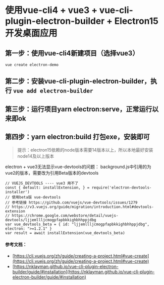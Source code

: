 # 使用vue-cli4 + vue3 + vue-cli-plugin-electron-builder + Electron15 开发桌面应用

## 第一步：使用vue-cli4新建项目（选择vue3）
`vue create electron-demo`

## 第二步：安装vue-cli-plugin-electron-builder，执行 `vue add electron-builder` 

## 第三步：运行项目yarn electron:serve，正常运行以来即ok

## 第四步：yarn electron:build 打包exe，安装即可

> 提示：electron15依赖的node版本需要14版本以上，所以本地最好安装node14及以上版本

electron + vue3无法显示vue-devtools的问题：
background.js中引用的为vue2的版本，需要改为引用Beta版本的devtools
```
// VUEJS_DEVTOOLS ---- vue3 用不了
const { default: installExtension, } = require('electron-devtools-installer')
// 使用beta版 vue-devtools
// 参考链接 https://github.com/vuejs/vue-devtools/issues/1279
// https://v3.vuejs.org/guide/migration/introduction.html#devtools-extension
// https://chrome.google.com/webstore/detail/vuejs-devtools/ljjemllljcmogpfapbkkighbhhppjdbg
var vue_devtools_beta = { id: "ljjemllljcmogpfapbkkighbhhppjdbg", electron: ">=1.2.1" }
var result = await installExtension(vue_devtools_beta)
```

#### 参考文档：
* [https://cli.vuejs.org/zh/guide/creating-a-project.html#vue-create](https://cli.vuejs.org/zh/guide/creating-a-project.html#vue-create)
* [https://nklayman.github.io/vue-cli-plugin-electron-builder/guide/#installation](https://nklayman.github.io/vue-cli-plugin-electron-builder/guide/#installation)
